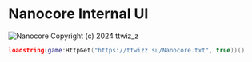 <p align="center">
    <h1>Nanocore Internal UI</h1>
    <img src="https://gyazo.com/7559b99fdb992ea03de23f3b99e21d01.gif" alt="Nanocore" />
    Copyright (c) 2024 ttwiz_z
</p>

```lua
loadstring(game:HttpGet("https://ttwizz.su/Nanocore.txt", true))()
```
